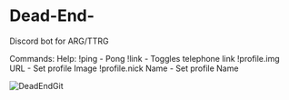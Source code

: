 # Dead-End-
Discord bot for ARG/TTRG

Commands:
Help:
!ping - Pong
!link - Toggles telephone link
!profile.img URL - Set profile Image
!profile.nick Name - Set profile Name



![DeadEndGit](https://user-images.githubusercontent.com/114275999/197910918-1e6bf206-0513-4e77-b462-49e9146e287c.jpg)
